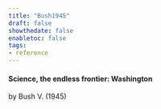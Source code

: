 ```yaml
---
title: "Bush1945"
draft: false
showthedate: false
enabletoc: false
tags:
- reference
---
```


#### **Science, the endless frontier: Washington**     
by Bush V. (1945)         



